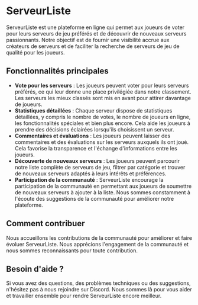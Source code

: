 # ServeurListe

ServeurListe est une plateforme en ligne qui permet aux joueurs de voter pour leurs serveurs de jeu préférés et de découvrir de nouveaux serveurs passionnants. Notre objectif est de fournir une visibilité accrue aux créateurs de serveurs et de faciliter la recherche de serveurs de jeu de qualité pour les joueurs.

## Fonctionnalités principales

- **Vote pour les serveurs** : Les joueurs peuvent voter pour leurs serveurs préférés, ce qui leur donne une place privilégiée dans notre classement. Les serveurs les mieux classés sont mis en avant pour attirer davantage de joueurs.
- **Statistiques détaillées** : Chaque serveur dispose de statistiques détaillées, y compris le nombre de votes, le nombre de joueurs en ligne, les fonctionnalités spéciales et bien plus encore. Cela aide les joueurs à prendre des décisions éclairées lorsqu'ils choisissent un serveur.
- **Commentaires et évaluations** : Les joueurs peuvent laisser des commentaires et des évaluations sur les serveurs auxquels ils ont joué. Cela favorise la transparence et l'échange d'informations entre les joueurs.
- **Découverte de nouveaux serveurs** : Les joueurs peuvent parcourir notre liste complète de serveurs de jeu, filtrer par catégorie et trouver de nouveaux serveurs adaptés à leurs intérêts et préférences.
- **Participation de la communauté** : ServeurListe encourage la participation de la communauté en permettant aux joueurs de soumettre de nouveaux serveurs à ajouter à la liste. Nous sommes constamment à l'écoute des suggestions de la communauté pour améliorer notre plateforme.

## Comment contribuer

Nous accueillons les contributions de la communauté pour améliorer et faire évoluer ServeurListe. Nous apprécions l'engagement de la communauté et nous sommes reconnaissants pour toute contribution.

## Besoin d'aide ?

Si vous avez des questions, des problèmes techniques ou des suggestions, n'hésitez pas à nous rejoindre sur Discord. Nous sommes là pour vous aider et travailler ensemble pour rendre ServeurListe encore meilleur.


